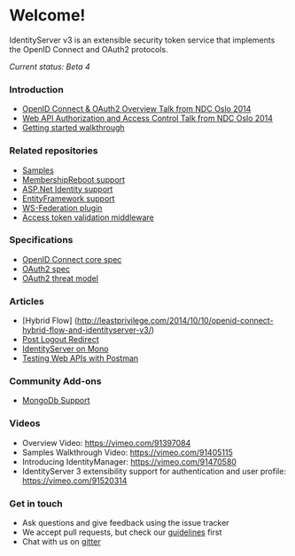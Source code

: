 # Welcome!

IdentityServer v3 is an extensible security token service that implements the OpenID Connect and OAuth2 protocols.

*Current status: Beta 4*

### Introduction
* [OpenID Connect & OAuth2 Overview Talk from NDC Oslo 2014](https://vimeo.com/97344501)
* [Web API Authorization and Access Control Talk from NDC Oslo 2014](https://vimeo.com/97337305)
* [Getting started walkthrough](https://github.com/thinktecture/Thinktecture.IdentityServer.v3/wiki/Getting-started)

### Related repositories
* [Samples](https://github.com/thinktecture/Thinktecture.IdentityServer.v3.Samples)
* [MembershipReboot support](https://github.com/thinktecture/Thinktecture.IdentityServer.v3.MembershipReboot)
* [ASP.Net Identity support](https://github.com/thinktecture/Thinktecture.IdentityServer.v3.AspNetIdentity)
* [EntityFramework support](https://github.com/thinktecture/Thinktecture.IdentityServer.v3.EntityFramework)
* [WS-Federation plugin](https://github.com/thinktecture/Thinktecture.IdentityServer.v3.WsFederation)
* [Access token validation middleware](https://github.com/thinktecture/Thinktecture.IdentityServer.v3.AccessTokenValidation)

### Specifications
* [OpenID Connect core spec](http://openid.net/specs/openid-connect-core-1_0.html)
* [OAuth2 spec](http://tools.ietf.org/html/rfc6749)
* [OAuth2 threat model](http://tools.ietf.org/html/rfc6819)

### Articles
* [Hybrid Flow] (http://leastprivilege.com/2014/10/10/openid-connect-hybrid-flow-and-identityserver-v3/)
* [Post Logout Redirect](http://leastprivilege.com/2014/10/14/identityserver-v3-and-post-logout-redirect/)
* [IdentityServer on Mono](http://www.ryanmelena.com/2014/10/31/thinktecture-identityserver-v3-on-mono/)
* [Testing Web APIs with Postman](http://www.timecockpit.com/blog/2014/11/05/Testing-Time-Cockpits-OData-Web-API-with-Postman)

### Community Add-ons
* [MongoDb Support](https://github.com/jageall/IdentityServer.v3.MongoDb)

### Videos
* Overview Video: https://vimeo.com/91397084
* Samples Walkthrough Video: https://vimeo.com/91405115
* Introducing IdentityManager: https://vimeo.com/91470580 
* IdentityServer 3 extensibility support for authentication and user profile: https://vimeo.com/91520314

### Get in touch
* Ask questions and give feedback using the issue tracker
* We accept pull requests, but check our [guidelines](https://github.com/thinktecture/Thinktecture.IdentityServer.v3/blob/master/CONTRIBUTING.md) first 
* Chat with us on [gitter](https://gitter.im/thinktecture/Thinktecture.IdentityServer.v3)